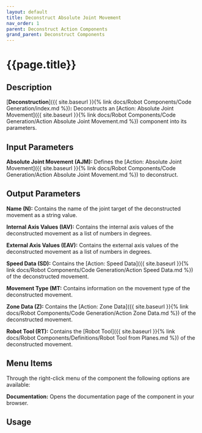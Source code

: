 ```yaml
---
layout: default
title: Deconstruct Absolute Joint Movement
nav_order: 1
parent: Deconstruct Action Components
grand_parent: Deconstruct Components
---
```


# **{{page.title}}**

## **Description**

[**Deconstruction**]({{ site.baseurl }}{% link docs/Robot Components/Code Generation/index.md %})**:** Deconstructs an [Action: Absolute Joint Movement]({{ site.baseurl }}{% link docs/Robot Components/Code Generation/Action Absolute Joint Movement.md %}) component into its parameters.

## **Input Parameters**

**Absolute Joint Movement (AJM):** Defines the [Action: Absolute Joint Movement]({{ site.baseurl }}{% link docs/Robot Components/Code Generation/Action Absolute Joint Movement.md %}) to deconstruct.

## **Output Parameters**

**Name (N):** Contains the name of the joint target of the deconstructed movement as a string value. 

**Internal Axis Values (IAV):** Contains the internal axis values of the deconstructed movement as a list of numbers in degrees.

**External Axis Values (EAV):** Contains the external axis values of the deconstructed movement as a list of numbers in degrees.

**Speed Data (SD):** Contains the [Action: Speed Data]({{ site.baseurl }}{% link docs/Robot Components/Code Generation/Action Speed Data.md %}) of the deconstructed movement. 

**Movement Type (MT:** Contains information on the movement type of the deconstructed movement.

**Zone Data (Z):** Contains the [Action: Zone Data]({{ site.baseurl }}{% link docs/Robot Components/Code Generation/Action Zone Data.md %}) of the deconstructed movement.

**Robot Tool (RT):** Contains the [Robot Tool]({{ site.baseurl }}{% link docs/Robot Components/Definitions/Robot Tool from Planes.md %}) of the deconstructed movement.

## **Menu Items**

Through the right-click menu of the component the following options are available:

**Documentation:** Opens the documentation page of the component in your browser.

## **Usage**


